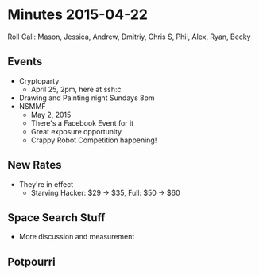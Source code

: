 Minutes 2015-04-22
==================

Roll Call: Mason, Jessica, Andrew, Dmitriy, Chris S, Phil, Alex, Ryan, Becky


Events
------

- Cryptoparty
  - April 25, 2pm, here at ssh:c
- Drawing and Painting night Sundays 8pm
- NSMMF
  - May 2, 2015
  - There's a Facebook Event for it
  - Great exposure opportunity
  - Crappy Robot Competition happening!

New Rates
---------

- They're in effect
  - Starving Hacker: $29 -> $35, Full: $50 -> $60


Space Search Stuff
------------------

- More discussion and measurement

Potpourri
--------

